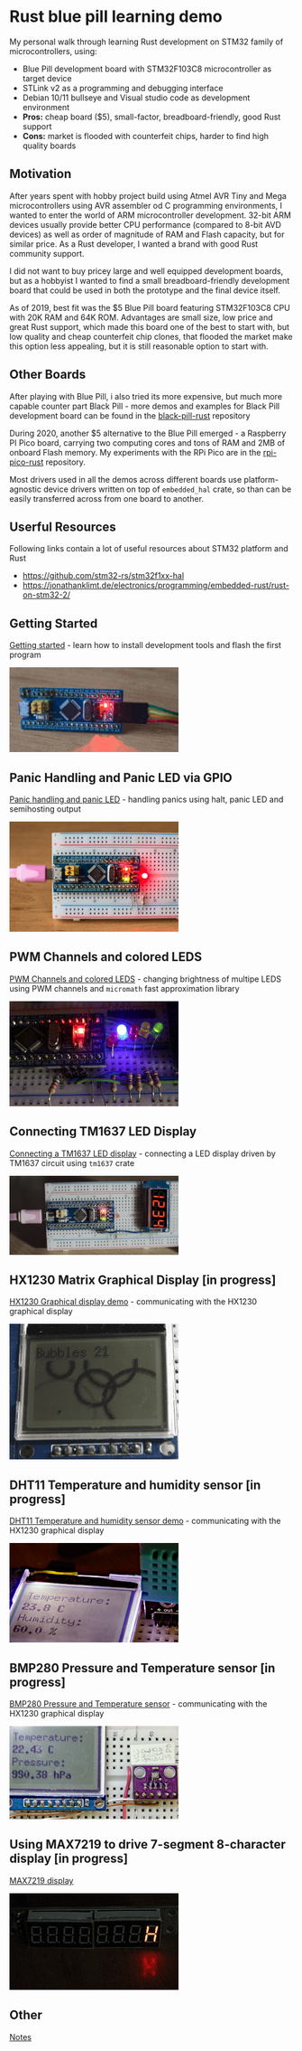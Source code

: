 # Rust blue pill learning demo

My personal walk through learning Rust development on STM32 family of microcontrollers, using:

 - Blue Pill development board with STM32F103C8 microcontroller as target device
 - STLink v2 as a programming and debugging interface
 - Debian 10/11 bullseye and Visual studio code as development environment
 - **Pros:** cheap board ($5), small-factor, breadboard-friendly, good Rust support
 - **Cons:** market is flooded with counterfeit chips, harder to find high quality boards

## Motivation

After years spent with hobby project build using Atmel AVR Tiny and Mega
microcontrollers using AVR assembler od C programming environments, I wanted
to enter the world of ARM microcontroller development. 32-bit ARM devices usually
provide better CPU performance (compared to 8-bit AVD devices) as well as order
of magnitude of RAM and Flash capacity, but for similar price. As a Rust
developer, I wanted a brand with good Rust community support.

I did not want to buy pricey large and well equipped development boards,
but as a hobbyist I wanted to find a small breadboard-friendly development
board that could be used in both the prototype and the final device itself.

As of 2019, best fit was the $5 Blue Pill board featuring STM32F103C8 CPU
with 20K RAM and 64K ROM. Advantages are small size, low price and great Rust
support, which made this board one of the best to start with, but low
quality and cheap counterfeit chip clones, that flooded the market make this
option less appealing, but it is still reasonable option to start with.

## Other Boards

After playing with Blue Pill, i also tried its more expensive, but much more
capable counter part Black Pill - more demos and examples for Black
Pill development board can be found in the
[black-pill-rust](https://github.com/viktorchvatal/black-pill-rust) repository

During 2020, another $5 alternative to the Blue Pill emerged - a Raspberry PI
Pico board, carrying two computing cores and tons of RAM and 2MB of onboard Flash
memory. My experiments with the RPi Pico are in the [rpi-pico-rust](https://github.com/viktorchvatal/rpi-pico-rust) repository.

Most drivers used in all the demos across different boards use platform-agnostic
device drivers written on top of `embedded_hal` crate, so than can be easily
transferred across from one board to another.

## Userful Resources

Following links contain a lot of useful resources about STM32 platform and Rust

 - https://github.com/stm32-rs/stm32f1xx-hal
 - https://jonathanklimt.de/electronics/programming/embedded-rust/rust-on-stm32-2/

## Getting Started

[Getting started](doc/getting_started.md) - learn how to install
development tools and flash the first program

![stlink v2 photo](https://raw.githubusercontent.com/viktorchvatal/blue-pill-rust-assets/master/intro/blinking-small.gif)

## Panic Handling and Panic LED via GPIO

[Panic handling and panic LED](doc/panic_handling.md) - handling panics
using halt, panic LED and semihosting output

![Panic LED ON](https://raw.githubusercontent.com/viktorchvatal/blue-pill-rust-assets/master/panic-handling/panic-led-on-small.jpg)

## PWM Channels and colored LEDS

[PWM Channels and colored LEDS](doc/pwm_channels.md) - changing brightness
of multipe LEDS using PWM channels and `micromath` fast approximation library

![PWM LEDs](https://raw.githubusercontent.com/viktorchvatal/blue-pill-rust-assets/master/pwm-channels/pwm-leds-small.gif)

## Connecting TM1637 LED Display

[Connecting a TM1637 LED display](doc/display_tm1637.md) - connecting a LED
display driven by TM1637 circuit using `tm1637` crate

![LED Display connected](https://raw.githubusercontent.com/viktorchvatal/blue-pill-rust-assets/master/display-tm1637/connected-display-small.jpg)

## HX1230 Matrix Graphical Display [in progress]

[HX1230 Graphical display demo](doc/display_hx1230.md) - communicating
with the HX1230 graphical display

![HX1230 Display](https://raw.githubusercontent.com/viktorchvatal/blue-pill-rust-assets/master/display-hx1230/hx1230-small.gif)

## DHT11 Temperature and humidity sensor [in progress]

[DHT11 Temperature and humidity sensor demo](doc/temperature-dht11.md) - communicating
with the HX1230 graphical display

![HX1230 Display](https://raw.githubusercontent.com/viktorchvatal/blue-pill-rust-assets/master/temperature-dht11/dht11-small.jpg)

## BMP280 Pressure and Temperature sensor [in progress]

[BMP280 Pressure and Temperature sensor](doc/bmp280.md) - communicating
with the HX1230 graphical display

![BMP280 Pressure and Temperature sensor](https://raw.githubusercontent.com/viktorchvatal/blue-pill-rust-assets/master/pressure-bmp280/bmp280-small.jpg)

## Using MAX7219 to drive 7-segment 8-character display [in progress]

[MAX7219 display](doc/display_max7219.md)

![BMP280 Pressure and Temperature sensor](https://raw.githubusercontent.com/viktorchvatal/blue-pill-rust-assets/master/max7219-7segment/max7219-7segment-small.gif)

## Other

[Notes](doc/notes.md)